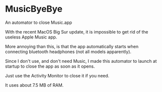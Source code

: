 # MusicByeBye
An automator to close Music.app

With the recent MacOS Big Sur update, it is impossible to get rid of the useless Apple Music app.

More annoying than this, is that the app automatically starts when connecting bluetooth headphones (not all models apparently).

Since I don't use, and don't need Music, I made this automator to launch at startup to close the app as soon as it opens.

Just use the Activity Monitor to close it if you need.

It uses about 7.5 MB of RAM.

